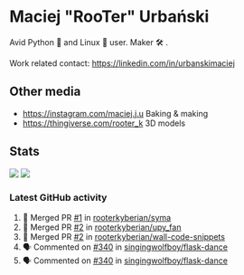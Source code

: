 # Maciej "RooTer" Urbański

Avid Python 🐍 and Linux 🐧 user.
Maker 🛠 .

Work related contact: https://linkedin.com/in/urbanskimaciej

## Other media

* https://instagram.com/maciej.j.u Baking & making
* https://thingiverse.com/rooter_k 3D models

## Stats

![](https://github-readme-stats.vercel.app/api?username=rooterkyberian&hide_title=true&show_icons=true&count_private=true&theme=graywhite)
![](https://komarev.com/ghpvc/?username=rooterkyberian&color=lightgray&style=flat-square)

### Latest GitHub activity
<!--START_SECTION:activity-->
1. 🎉 Merged PR [#1](https://github.com/rooterkyberian/syma/pull/1) in [rooterkyberian/syma](https://github.com/rooterkyberian/syma)
2. 🎉 Merged PR [#2](https://github.com/rooterkyberian/upy_fan/pull/2) in [rooterkyberian/upy_fan](https://github.com/rooterkyberian/upy_fan)
3. 🎉 Merged PR [#2](https://github.com/rooterkyberian/wall-code-snippets/pull/2) in [rooterkyberian/wall-code-snippets](https://github.com/rooterkyberian/wall-code-snippets)
4. 🗣 Commented on [#340](https://github.com/singingwolfboy/flask-dance/issues/340) in [singingwolfboy/flask-dance](https://github.com/singingwolfboy/flask-dance)
5. 🗣 Commented on [#340](https://github.com/singingwolfboy/flask-dance/issues/340) in [singingwolfboy/flask-dance](https://github.com/singingwolfboy/flask-dance)
<!--END_SECTION:activity-->
